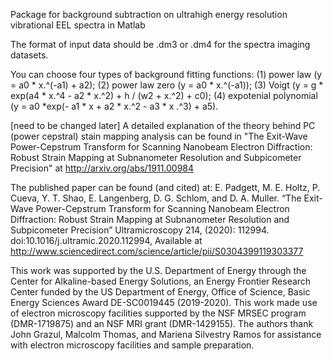 Package for background subtraction on ultrahigh energy resolution vibrational EEL spectra in Matlab

The format of input data should be .dm3 or .dm4 for the spectra imaging datasets. 

You can choose four types of background fitting functions: (1) power law (y = a0 * x.^(-a1) + a2); (2) power law zero (y = a0 * x.^(-a1)); (3) Voigt (y = g * exp(a4 * x.^4 - a2 * x.^2) + h / (w2 + x.^2) + c0); (4) expotenial polynomial (y = a0 *exp(- a1 * x + a2 * x.^2 - a3 * x .^3) + a5).

[need to be changed later]
A detailed explanation of the theory behind PC (power cepstral) stain mapping analysis can be found in "The Exit-Wave Power-Cepstrum Transform for Scanning Nanobeam Electron Diffraction: Robust Strain Mapping at Subnanometer Resolution and Subpicometer Precision" at http://arxiv.org/abs/1911.00984

The published paper can be found (and cited) at: E. Padgett, M. E. Holtz, P. Cueva, Y. T. Shao, E. Langenberg, D. G. Schlom, and D. A. Muller. “The Exit-Wave Power-Cepstrum Transform for Scanning Nanobeam Electron Diffraction: Robust Strain Mapping at Subnanometer Resolution and Subpicometer Precision” Ultramicroscopy 214, (2020): 112994. doi:10.1016/j.ultramic.2020.112994, Available at http://www.sciencedirect.com/science/article/pii/S0304399119303377

This work was supported by the U.S. Department of Energy through the Center for Alkaline-based Energy Solutions, an Energy Frontier Research Center funded by the US Department of Energy, Office of Science, Basic Energy Sciences Award DE-SC0019445 (2019-2020). This work made use of electron microscopy facilities supported by the NSF MRSEC program (DMR-1719875) and an NSF MRI grant (DMR-1429155). The authors thank John Grazul, Malcolm Thomas, and Mariena Silvestry Ramos for assistance with electron microscopy facilities and sample preparation.
